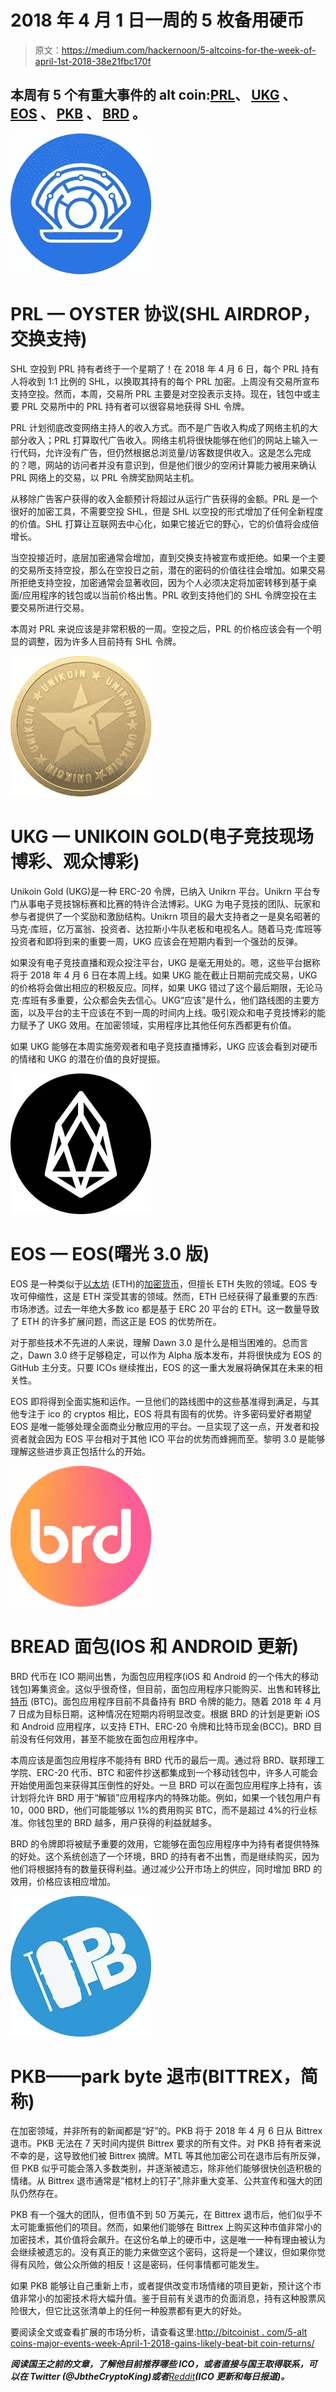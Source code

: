 # 2018 年 4 月 1 日一周的 5 枚备用硬币

> 原文：<https://medium.com/hackernoon/5-altcoins-for-the-week-of-april-1st-2018-38e21fbc170f>

## 本周有 5 个有重大事件的 alt coin:[PRL](https://coinmarketcap.com/currencies/oyster/)、 [UKG](https://coinmarketcap.com/currencies/unikoin-gold/) 、 [EOS](https://coinmarketcap.com/currencies/eos/) 、 [PKB](https://coinmarketcap.com/currencies/parkbyte/) 、 [BRD](https://coinmarketcap.com/currencies/bread/) 。

![](img/010dddddb7b9a422c0eca3f386d7126a.png)

# PRL — OYSTER 协议(SHL AIRDROP，交换支持)

SHL 空投到 PRL 持有者终于一个星期了！在 2018 年 4 月 6 日，每个 PRL 持有人将收到 1:1 比例的 SHL，以换取其持有的每个 PRL 加密。上周没有交易所宣布支持空投。然而，本周，交易所 PRL 主要是对空投表示支持。现在，钱包中或主要 PRL 交易所中的 PRL 持有者可以很容易地获得 SHL 令牌。

PRL 计划彻底改变网络主持人的收入方式。而不是广告收入构成了网络主机的大部分收入；PRL 打算取代广告收入。网络主机将很快能够在他们的网站上输入一行代码，允许没有广告，但仍然根据总浏览量/访客数提供收入。这是怎么完成的？嗯，网站的访问者并没有意识到，但是他们很少的空闲计算能力被用来确认 PRL 网络上的交易，以 PRL 令牌奖励网站主机。

从移除广告客户获得的收入金额预计将超过从运行广告获得的金额。PRL 是一个很好的加密工具，不需要空投 SHL，但是 SHL 以空投的形式增加了任何全新程度的价值。SHL 打算让互联网去中心化，如果它接近它的野心，它的价值将会成倍增长。

当空投接近时，底层加密通常会增加，直到交换支持被宣布或拒绝。如果一个主要的交易所支持空投，那么在空投日之前，潜在的密码的价值往往会增加。如果交易所拒绝支持空投，加密通常会显著收回，因为个人必须决定将加密转移到基于桌面/应用程序的钱包或以当前价格出售。PRL 收到支持他们的 SHL 令牌空投在主要交易所进行交易。

本周对 PRL 来说应该是非常积极的一周。空投之后，PRL 的价格应该会有一个明显的调整，因为许多人目前持有 SHL 令牌。

![](img/6277777932c04da3d23aa4b93577cd1e.png)

# UKG — UNIKOIN GOLD(电子竞技现场博彩、观众博彩)

Unikoin Gold (UKG)是一种 ERC-20 令牌，已纳入 Unikrn 平台。Unikrn 平台专门从事电子竞技锦标赛和比赛的特许合法博彩。UKG 为电子竞技的团队、玩家和参与者提供了一个奖励和激励结构。Unikrn 项目的最大支持者之一是臭名昭著的马克·库班，亿万富翁、投资者、达拉斯小牛队老板和电视名人。随着马克·库班等投资者和即将到来的重要一周，UKG 应该会在短期内看到一个强劲的反弹。

如果没有电子竞技直播和观众投注平台，UKG 是毫无用处的。嗯，这些平台据称将于 2018 年 4 月 6 日在本周上线。如果 UKG 能在截止日期前完成交易，UKG 的价格将会做出相应的积极反应。同样，如果 UKG 错过了这个最后期限，无论马克·库班有多重要，公众都会失去信心。UKG“应该”是什么，他们路线图的主要方面，以及平台的主干应该在不到一周的时间内上线。吸引观众和电子竞技博彩的能力赋予了 UKG 效用。在加密领域，实用程序比其他任何东西都更有价值。

如果 UKG 能够在本周实施旁观者和电子竞技直播博彩，UKG 应该会看到对硬币的情绪和 UKG 的潜在价值的良好提振。

![](img/b08ce898d33424ecb445e35222769efe.png)

# EOS — EOS(曙光 3.0 版)

EOS 是一种类似于[以太坊](http://bitcoinist.com/ethereum-bitcoin-price-gain-2018-survey/) (ETH)的[加密货币](https://hackernoon.com/tagged/cryptocurrency)，但擅长 ETH 失败的领域。EOS 专攻可伸缩性，这是 ETH 深受其害的领域。然而，ETH 已经获得了最重要的东西:市场渗透。过去一年绝大多数 ico 都是基于 ERC 20 平台的 ETH。这一数量导致了 ETH 的许多扩展问题，而这正是 EOS 的优势所在。

对于那些技术不先进的人来说，理解 Dawn 3.0 是什么是相当困难的。总而言之，Dawn 3.0 终于足够稳定，可以作为 Alpha 版本发布，并将很快成为 EOS 的 GitHub 主分支。只要 ICOs 继续推出，EOS 的这一重大发展将确保其在未来的相关性。

EOS 即将得到全面实施和运作。一旦他们的路线图中的这些基准得到满足，与其他专注于 ico 的 cryptos 相比，EOS 将具有固有的优势。许多密码爱好者期望 EOS 是唯一能够处理全面商业分散应用的平台。一旦实现了这一点，开发者和投资者就会因为 EOS 平台相对于其他 ICO 平台的优势而蜂拥而至。黎明 3.0 是能够理解这些进步真正包括什么的开始。

![](img/a40d9924731d540f917db58fd47e26f0.png)

# BREAD 面包(IOS 和 ANDROID 更新)

BRD 代币在 ICO 期间出售，为面包应用程序(iOS 和 Android 的一个伟大的移动钱包)筹集资金。这似乎很奇怪，但目前，面包应用程序只能购买、出售和转移[比特币](https://hackernoon.com/tagged/bitcoin) (BTC)。面包应用程序目前不具备持有 BRD 令牌的能力。随着 2018 年 4 月 7 日成为目标日期，这种情况在短期内将明显改变。根据 BRD 的计划是更新 iOS 和 Android 应用程序，以支持 ETH、ERC-20 令牌和比特币现金(BCC)。BRD 目前没有任何效用，甚至不能放在面包应用程序中。

本周应该是面包应用程序不能持有 BRD 代币的最后一周。通过将 BRD、联邦理工学院、ERC-20 代币、BTC 和密件抄送都集成到一个移动钱包中，许多人可能会开始使用面包来获得其压倒性的好处。一旦 BRD 可以在面包应用程序上持有，该计划将允许 BRD 用于“解锁”应用程序内的特殊功能。例如，如果一个钱包用户有 10，000 BRD，他们可能能够以 1%的费用购买 BTC，而不是超过 4%的行业标准。你钱包里的 BRD 越多，用户获得的利益就越多。

BRD 的令牌即将被赋予重要的效用，它能够在面包应用程序中为持有者提供特殊的好处。这个系统创造了一个环境，BRD 的持有者不出售，而是继续购买，因为他们将根据持有的数量获得利益。通过减少公开市场上的供应，同时增加 BRD 的效用，价格应该相应增加。

![](img/097f9956f87db57ea6d6dbddb4cc1ff7.png)

# PKB——park byte 退市(BITTREX，简称)

在加密领域，并非所有的新闻都是“好”的。PKB 将于 2018 年 4 月 6 日从 Bittrex 退市。PKB 无法在 7 天时间内提供 Bittrex 要求的所有文件。对 PKB 持有者来说不幸的是，这导致他们被 Bittrex 摘牌。MTL 等其他加密公司在退市后有所反弹，但 PKB 似乎可能会落入多数类别，并逐渐被遗忘，除非他们能够很快创造积极的情绪。从 Bittrex 退市通常是“棺材上的钉子”,除非重大变革、公共宣传和强大的团队仍然存在。

PKB 有一个强大的团队，但市值不到 50 万美元，在 Bittrex 退市后，他们似乎不太可能重振他们的项目。然而，如果他们能够在 Bittrex 上购买这种市值非常小的加密技术，其价值将会飙升。在这份名单上的硬币中，这是唯一一种有理由被认为会继续被遗忘的。没有真正的能力来做空这个密码，这将是一个建议，但如果你觉得有风险，做公众所做的相反！这是密码，任何事情都可能发生。

如果 PKB 能够让自己重新上市，或者提供改变市场情绪的项目更新，预计这个市值非常小的加密技术将大幅升值。鉴于目前有关退市的负面消息，持有这种股票风险很大，但它比这张清单上的任何一种股票都有更大的好处。

要阅读全文或查看扩展的市场分析，请查看这里:[http://bitcoinist . com/5-alt coins-major-events-week-April-1-2018-gains-likely-beat-bit coin-returns/](http://bitcoinist.com/5-altcoins-major-events-week-april-1-2018-gains-likely-beat-bitcoin-returns/)

***阅读国王之前的文章，了解他目前推荐哪些 ICO，或者直接与国王取得联系，可以在 Twitter (@JbtheCryptoKing)或者***[*Reddit*](https://redd.it/81hj5q)***(ICO 更新和每日报道)。***